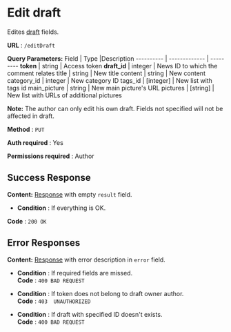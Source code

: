 # Edit draft

Edites [draft](../types/draft.md) fields.

**URL** : `/editDraft`

**Query Parameters:** 
Field | Type |Description
---------- | ------------- | ---------
__token__ | string | Access token
__draft_id__ | integer | News ID to which the comment relates
title | string | New title
content | string | New content
category_id | integer | New category ID
tags_id | [integer] | New list with tags id
main_picture | string | New main picture's URL
pictures | [string] | New list with URLs of additional pictures

**Note:**
The author can only edit his own draft.
Fields not specified will not be affected in draft.

**Method** : `PUT`

**Auth required** : Yes

**Permissions required** : Author

## Success Response

**Content:** [Response](../types/response.md) with empty `result` field.


* **Condition** : If everything is OK.  

**Code** : `200 OK`


## Error Responses

**Content:** [Response](../types/response.md) with error description in `error` field.

* **Condition** : If required fields are missed.  
**Code** : `400 BAD REQUEST`

* **Condition** : If token does not belong to draft owner author.  
**Code** : `403  UNAUTHORIZED`

* **Condition** : If draft with specified ID doesn't exists.  
**Code** : `400 BAD REQUEST`


